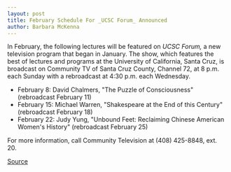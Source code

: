 ```yaml
---
layout: post
title: February Schedule For _UCSC Forum_ Announced
author: Barbara McKenna
---
```


In February, the following lectures will be featured on _UCSC Forum,_ a new television program that began in January. The show, which features the best of lectures and programs at the University of California, Santa Cruz, is broadcast on Community TV of Santa Cruz County, Channel 72, at 8 p.m. each Sunday with a rebroadcast at 4:30 p.m. each Wednesday.

* February 8: David Chalmers, "The Puzzle of Consciousness" (rebroadcast February 11)
* February 15: Michael Warren, "Shakespeare at the End of this Century" (rebroadcast February 18)
* February 22: Judy Yung, "Unbound Feet: Reclaiming Chinese American Women's History" (rebroadcast February 25)

For more information, call Community Television at (408) 425-8848, ext. 20.

[Source](http://www1.ucsc.edu/oncampus/currents/97-98/02-02/tv.htm "Permalink to Humanities lecture: 2-2-98")
